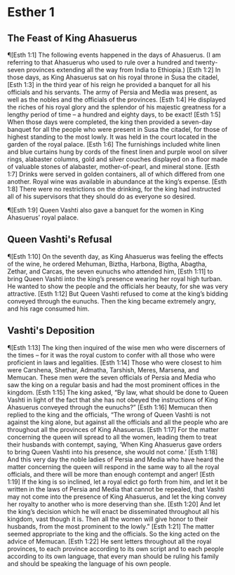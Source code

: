 # Esther 1

## The Feast of King Ahasuerus
¶[Esth 1:1] The following events happened in the days of Ahasuerus. (I am referring to that Ahasuerus who used to rule over a hundred and twenty-seven provinces extending all the way from India to Ethiopia.)
[Esth 1:2] In those days, as King Ahasuerus sat on his royal throne in Susa the citadel,
[Esth 1:3] in the third year of his reign he provided a banquet for all his officials and his servants. The army of Persia and Media was present, as well as the nobles and the officials of the provinces.
[Esth 1:4] He displayed the riches of his royal glory and the splendor of his majestic greatness for a lengthy period of time – a hundred and eighty days, to be exact!
[Esth 1:5] When those days were completed, the king then provided a seven-day banquet for all the people who were present in Susa the citadel, for those of highest standing to the most lowly. It was held in the court located in the garden of the royal palace.
[Esth 1:6] The furnishings included white linen and blue curtains hung by cords of the finest linen and purple wool on silver rings, alabaster columns, gold and silver couches displayed on a floor made of valuable stones of alabaster, mother-of-pearl, and mineral stone.
[Esth 1:7] Drinks were served in golden containers, all of which differed from one another. Royal wine was available in abundance at the king’s expense.
[Esth 1:8] There were no restrictions on the drinking, for the king had instructed all of his supervisors that they should do as everyone so desired.

¶[Esth 1:9] Queen Vashti also gave a banquet for the women in King Ahasuerus’ royal palace.

## Queen Vashti's Refusal
¶[Esth 1:10] On the seventh day, as King Ahasuerus was feeling the effects of the wine, he ordered Mehuman, Biztha, Harbona, Bigtha, Abagtha, Zethar, and Carcas, the seven eunuchs who attended him,
[Esth 1:11] to bring Queen Vashti into the king’s presence wearing her royal high turban. He wanted to show the people and the officials her beauty, for she was very attractive.
[Esth 1:12] But Queen Vashti refused to come at the king’s bidding conveyed through the eunuchs. Then the king became extremely angry, and his rage consumed him.

## Vashti's Deposition
¶[Esth 1:13] The king then inquired of the wise men who were discerners of the times – for it was the royal custom to confer with all those who were proficient in laws and legalities.
[Esth 1:14] Those who were closest to him were Carshena, Shethar, Admatha, Tarshish, Meres, Marsena, and Memucan. These men were the seven officials of Persia and Media who saw the king on a regular basis and had the most prominent offices in the kingdom.
[Esth 1:15] The king asked, “By law, what should be done to Queen Vashti in light of the fact that she has not obeyed the instructions of King Ahasuerus conveyed through the eunuchs?”
[Esth 1:16] Memucan then replied to the king and the officials, “The wrong of Queen Vashti is not against the king alone, but against all the officials and all the people who are throughout all the provinces of King Ahasuerus.
[Esth 1:17] For the matter concerning the queen will spread to all the women, leading them to treat their husbands with contempt, saying, ‘When King Ahasuerus gave orders to bring Queen Vashti into his presence, she would not come.’
[Esth 1:18] And this very day the noble ladies of Persia and Media who have heard the matter concerning the queen will respond in the same way to all the royal officials, and there will be more than enough contempt and anger!
[Esth 1:19] If the king is so inclined, let a royal edict go forth from him, and let it be written in the laws of Persia and Media that cannot be repealed, that Vashti may not come into the presence of King Ahasuerus, and let the king convey her royalty to another who is more deserving than she.
[Esth 1:20] And let the king’s decision which he will enact be disseminated throughout all his kingdom, vast though it is. Then all the women will give honor to their husbands, from the most prominent to the lowly.”
[Esth 1:21] The matter seemed appropriate to the king and the officials. So the king acted on the advice of Memucan.
[Esth 1:22] He sent letters throughout all the royal provinces, to each province according to its own script and to each people according to its own language, that every man should be ruling his family and should be speaking the language of his own people.
